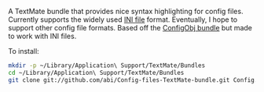 A TextMate bundle that provides nice syntax highlighting for config files. Currently supports the widely used [INI file](http://en.wikipedia.org/wiki/INI_file#Format) format. Eventually, I hope to support other config file formats. Based off the [ConfigObj bundle](http://blog.webmynd.com/2009/01/24/textmate-syntax-highlighting-for-configobj-and-ini-files/) but made to work with INI files.

To install:

```sh
mkdir -p ~/Library/Application\ Support/TextMate/Bundles
cd ~/Library/Application\ Support/TextMate/Bundles
git clone git://github.com/abi/Config-files-TextMate-bundle.git Config.tmbundle
```